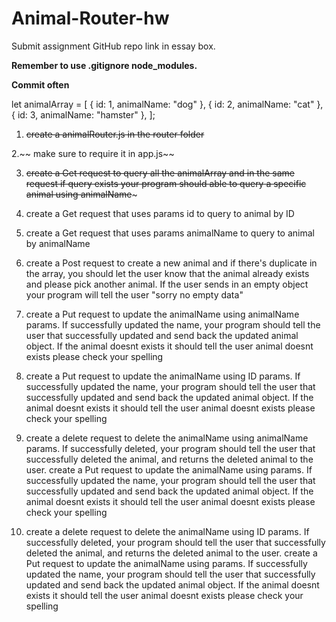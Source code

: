 # Animal-Router-hw
 Submit assignment GitHub repo link in essay box.

 **Remember to use .gitignore node_modules.**

 **Commit often**

 let animalArray = [
                    { id: 1, animalName: "dog" },
                    { id: 2, animalName: "cat" },
                    { id: 3, animalName: "hamster" },
                    ];

 1. ~~create a animalRouter.js in the router folder~~

 2.~~ make sure to require it in app.js~~

 3. ~~create a Get request to query all the animalArray and in the same request if query exists your program should able to query a specific animal using animalName~~~

 4. create a Get request that uses params id to query to animal by ID

 5. create a Get request that uses params animalName to query to animal by animalName

 6. create a Post request to create a new animal and if there's duplicate in the array, you should let the user know that the animal already exists and please pick another animal. If the user sends in an empty object your program will tell the user "sorry no empty data"

 7. create a Put request to update the animalName using animalName params. If successfully updated the name, your program should tell the user that successfully updated and send back the updated animal object. If the animal doesnt exists it should tell the user animal doesnt exists please check your spelling

 8. create a Put request to update the animalName using ID params. If successfully updated the name, your program should tell the user that successfully updated and send back the updated animal object. If the animal doesnt exists it should tell the user animal doesnt exists please check your spelling

 9. create a delete request to delete the animalName using animalName params. If successfully deleted, your program should tell the user that successfully deleted the animal, and returns the deleted animal to the user. create a Put request to update the animalName using params. If successfully updated the name, your program should tell the user that successfully updated and send back the updated animal object. If the animal doesnt exists it should tell the user animal doesnt exists please check your spelling

 10. create a delete request to delete the animalName using ID params. If successfully deleted, your program should tell the user that successfully deleted the animal, and returns the deleted animal to the user. create a Put request to update the animalName using params. If successfully updated the name, your program should tell the user that successfully updated and send back the updated animal object. If the animal doesnt exists it should tell the user animal doesnt exists please check your spelling
